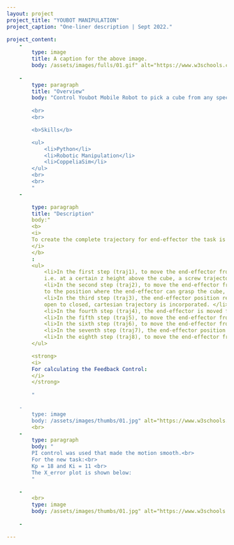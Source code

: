 ```yaml
---
layout: project
project_title: "YOUBOT MANIPULATION"
project_caption: "One-liner description | Sept 2022."

project_content:
    - 
        type: image
        title: A caption for the above image.
        body: /assets/images/fulls/01.gif" alt="https://www.w3schools.com/bootstrap4/paris.jpg
    
    -
        type: paragraph
        title: "Overview"
        body: "Control Youbot Mobile Robot to pick a cube from any specified position and place it at a goal position.
        
        <br>
        <br>

        <b>Skills</b>

        <ul>
            <li>Python</li>
            <li>Robotic Manipulation</li>
            <li>CoppeliaSim</li>
        </ul>
        <br>
        <br>
        "
    -

        type: paragraph
        title: "Description"
        body:"
        <b>
        <i>
        To create the complete trajectory for end-effector the task is divided into 8 steps for 8 separate trajectories
        </i>
        </b>
        :
        <ul>
            <li>In the first step (traj1), to move the end-effector from its initial start position to the block but with a standoff 
            i.e. at a certain z height above the cube, a screw trajectory is incorporated. </li>
            <li>In the second step (traj2), to move the end-effector from the standoff position above the initial cube position 
            to the position where the end-effector can grasp the cube, a cartesian trajectory is incorporated so that it can move in a straight line.</li>
            <li>In the third step (traj3), the end-effector position remains the same though in that period the gripper position is changed from 
            open to closed, cartesian trajectory is incorporated. </li>
            <li>In the fourth step (traj4), the end-effector is moved from the position where it is grasping the cube to the standoff position above the initial cube position with the gripper being closed (i.e. holding the cube), cartesian trajectory is incorporated for it to move in a straight line. </li>
            <li>In the fifth step (traj5), to move the end-effector from the standoff position above the cube’s initial position to the standoff position above the cube’s final position, screw trajectory is incorporated. </li>
            <li>In the sixth step (traj6), to move the end-effector from the standoff position above the cube’s final position to the cube’s final or goal position, cartesian trajectory is incorporated. </li>
            <li>In the seventh step (traj7), the end-effector position remains the same though in that period the gripper position is changed from closed to open, cartesian trajectory is incorporated. </li>
            <li>In the eighth step (traj8), to move the end-effector from cube’s final or goal position to the standoff position at a certain z height above the cube’s final or goal position, cartesian trajectory is incorporated.</li>
        </ul>

        <strong>
        <i>
        For calculating the Feedback Control:        
        </i>
        </strong>
    
        "

    - 
        type: image
        body: /assets/images/thumbs/01.jpg" alt="https://www.w3schools.com/bootstrap4/paris.jpg
        <br>
    -
        type: paragraph
        body: "
        PI control was used that made the motion smooth.<br> 
        For the new task:<br>
        Kp = 18 and Ki = 11 <br>
        The X_error plot is shown below:
        "

    -
        <br>
        type: image
        body: /assets/images/thumbs/01.jpg" alt="https://www.w3schools.com/bootstrap4/paris.jpg
    
    -

---
```

